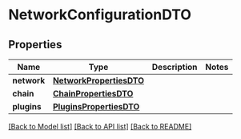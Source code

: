 # NetworkConfigurationDTO

## Properties
Name | Type | Description | Notes
------------ | ------------- | ------------- | -------------
**network** | [**NetworkPropertiesDTO**](NetworkPropertiesDTO.md) |  | 
**chain** | [**ChainPropertiesDTO**](ChainPropertiesDTO.md) |  | 
**plugins** | [**PluginsPropertiesDTO**](PluginsPropertiesDTO.md) |  | 

[[Back to Model list]](../README.md#documentation-for-models) [[Back to API list]](../README.md#documentation-for-api-endpoints) [[Back to README]](../README.md)


